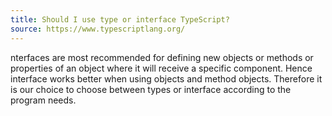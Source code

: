 ```yaml
---
title: Should I use type or interface TypeScript?
source: https://www.typescriptlang.org/
---
```

nterfaces are most recommended for defining new objects or methods or properties of an object where it will receive a specific component. Hence interface works better when using objects and method objects. Therefore it is our choice to choose between types or interface according to the program needs.
